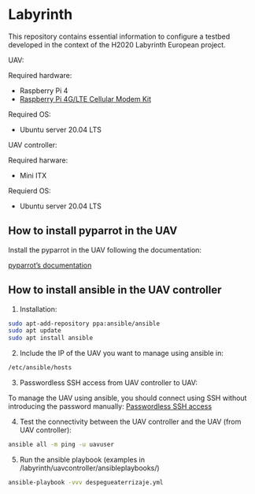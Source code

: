 # Labyrinth

This repository contains essential information to configure a testbed developed in the context of the H2020 Labyrinth European project.

UAV: 

Required hardware:

* Raspberry Pi 4
* [Raspberry Pi 4G/LTE Cellular Modem Kit](https://sixfab.com/product/raspberry-pi-4g-lte-modem-kit/)

Required OS:

* Ubuntu server 20.04 LTS

UAV controller:

Required harware:

* Mini ITX

Requierd OS:

* Ubuntu server 20.04 LTS

## How to install pyparrot in the UAV

Install the pyparrot in the UAV following the documentation:

[pyparrot’s documentation](https://pyparrot.readthedocs.io/en/latest/)

## How to install ansible in the UAV controller

1. Installation:
``` bash
sudo apt-add-repository ppa:ansible/ansible
sudo apt update
sudo apt install ansible
```

2. Include the IP of the UAV you want to manage using ansible in:
```bash
/etc/ansible/hosts
```

3. Passwordless SSH access from UAV controller to UAV:

To manage the UAV using ansible, you should connect using SSH without introducing the password manually:
[Passwordless SSH access](https://www.raspberrypi.org/documentation/remote-access/ssh/passwordless.md)

4. Test the connectivity between the UAV controller and the UAV (from UAV controller):

```bash
ansible all -m ping -u uavuser
```

5. Run the ansible playbook (examples in /labyrinth/uavcontroller/ansibleplaybooks/)
```bash
ansible-playbook -vvv despegueaterrizaje.yml
```
